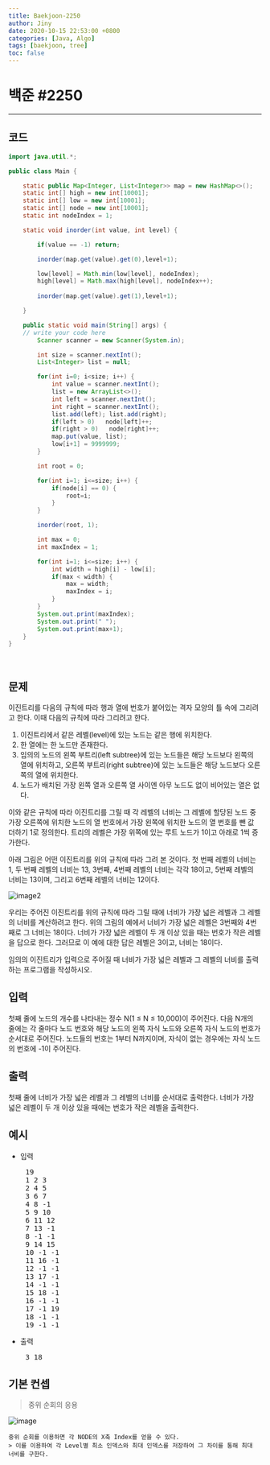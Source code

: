 ```yaml
---
title: Baekjoon-2250
author: Jiny
date: 2020-10-15 22:53:00 +0800
categories: [Java, Algo]
tags: [baekjoon, tree]
toc: false
---
```


# **백준 #2250**
---
## **코드**
```java
import java.util.*;

public class Main {

    static public Map<Integer, List<Integer>> map = new HashMap<>();
    static int[] high = new int[10001];
    static int[] low = new int[10001];
    static int[] node = new int[10001];
    static int nodeIndex = 1;

    static void inorder(int value, int level) {

        if(value == -1) return;

        inorder(map.get(value).get(0),level+1);

        low[level] = Math.min(low[level], nodeIndex);
        high[level] = Math.max(high[level], nodeIndex++);
        
        inorder(map.get(value).get(1),level+1);

    }

    public static void main(String[] args) {
	// write your code here
        Scanner scanner = new Scanner(System.in);

        int size = scanner.nextInt();
        List<Integer> list = null;

        for(int i=0; i<size; i++) {
            int value = scanner.nextInt();
            list = new ArrayList<>();
            int left = scanner.nextInt();
            int right = scanner.nextInt();
            list.add(left); list.add(right);
            if(left > 0)   node[left]++;
            if(right > 0)   node[right]++;
            map.put(value, list);
            low[i+1] = 9999999;
        }

        int root = 0;

        for(int i=1; i<=size; i++) {
            if(node[i] == 0) {
                root=i;
            }
        }

        inorder(root, 1);

        int max = 0;
        int maxIndex = 1;

        for(int i=1; i<=size; i++) {
            int width = high[i] - low[i];
            if(max < width) {
                max = width;
                maxIndex = i;
            }
        }
        System.out.print(maxIndex);
        System.out.print(" ");
        System.out.print(max+1);
    }
}
```   
<br/>

## **문제**

이진트리를 다음의 규칙에 따라 행과 열에 번호가 붙어있는 격자 모양의 틀 속에 그리려고 한다. 이때 다음의 규칙에 따라 그리려고 한다.

1. 이진트리에서 같은 레벨(level)에 있는 노드는 같은 행에 위치한다.
2. 한 열에는 한 노드만 존재한다.
3. 임의의 노드의 왼쪽 부트리(left subtree)에 있는 노드들은 해당 노드보다 왼쪽의 열에 위치하고, 오른쪽 부트리(right subtree)에 있는 노드들은 해당 노드보다 오른쪽의 열에 위치한다.
4. 노드가 배치된 가장 왼쪽 열과 오른쪽 열 사이엔 아무 노드도 없이 비어있는 열은 없다.

이와 같은 규칙에 따라 이진트리를 그릴 때 각 레벨의 너비는 그 레벨에 할당된 노드 중 가장 오른쪽에 위치한 노드의 열 번호에서 가장 왼쪽에 위치한 노드의 열 번호를 뺀 값 더하기 1로 정의한다. 트리의 레벨은 가장 위쪽에 있는 루트 노드가 1이고 아래로 1씩 증가한다.

아래 그림은 어떤 이진트리를 위의 규칙에 따라 그려 본 것이다. 첫 번째 레벨의 너비는 1, 두 번째 레벨의 너비는 13, 3번째, 4번째 레벨의 너비는 각각 18이고, 5번째 레벨의 너비는 13이며, 그리고 6번째 레벨의 너비는 12이다.

![image2](https://onlinejudgeimages.s3-ap-northeast-1.amazonaws.com/upload/201008/ttt.PNG)

우리는 주어진 이진트리를 위의 규칙에 따라 그릴 때에 너비가 가장 넓은 레벨과 그 레벨의 너비를 계산하려고 한다. 위의 그림의 예에서 너비가 가장 넓은 레벨은 3번째와 4번째로 그 너비는 18이다. 너비가 가장 넓은 레벨이 두 개 이상 있을 때는 번호가 작은 레벨을 답으로 한다. 그러므로 이 예에 대한 답은 레벨은 3이고, 너비는 18이다.

임의의 이진트리가 입력으로 주어질 때 너비가 가장 넓은 레벨과 그 레벨의 너비를 출력하는 프로그램을 작성하시오.

## **입력**

첫째 줄에 노드의 개수를 나타내는 정수 N(1 ≤ N ≤ 10,000)이 주어진다. 다음 N개의 줄에는 각 줄마다 노드 번호와 해당 노드의 왼쪽 자식 노드와 오른쪽 자식 노드의 번호가 순서대로 주어진다. 노드들의 번호는 1부터 N까지이며, 자식이 없는 경우에는 자식 노드의 번호에 -1이 주어진다.

## **출력**

첫째 줄에 너비가 가장 넓은 레벨과 그 레벨의 너비를 순서대로 출력한다. 너비가 가장 넓은 레벨이 두 개 이상 있을 때에는 번호가 작은 레벨을 출력한다.

## **예시**

- 입력

<pre>
    19
    1 2 3
    2 4 5
    3 6 7
    4 8 -1
    5 9 10
    6 11 12
    7 13 -1
    8 -1 -1
    9 14 15
    10 -1 -1
    11 16 -1
    12 -1 -1
    13 17 -1
    14 -1 -1
    15 18 -1
    16 -1 -1
    17 -1 19
    18 -1 -1
    19 -1 -1
</pre>

- 출력

<pre>
    3 18
</pre>

## **기본 컨셉**
> 중위 순회의 응용
  
![image](https://onlinejudgeimages.s3-ap-northeast-1.amazonaws.com/upload/201008/ttt.PNG)

    중위 순회를 이용하면 각 NODE의 X축 Index를 얻을 수 있다.
    > 이를 이용하여 각 Level별 최소 인덱스와 최대 인덱스를 저장하여 그 차이를 통해 최대 너비를 구한다.